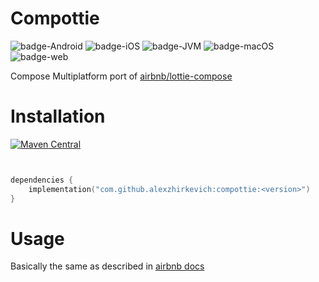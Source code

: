 # Compottie 

![badge-Android](https://img.shields.io/badge/Platform-Android-brightgreen)
![badge-iOS](https://img.shields.io/badge/Platform-iOS-lightgray)
![badge-JVM](https://img.shields.io/badge/Platform-JVM-orange)
![badge-macOS](https://img.shields.io/badge/Platform-macOS-purple)
![badge-web](https://img.shields.io/badge/Platform-Web-blue)

Compose Multiplatform port of [airbnb/lottie-compose](https://github.com/airbnb/lottie/blob/master/android-compose.md)

# Installation
[![Maven Central](https://maven-badges.herokuapp.com/maven-central/io.github.alexzhirkevich/compottie/badge.svg)](https://maven-badges.herokuapp.com/maven-central/io.github.alexzhirkevich/compottie)

```kotlin


dependencies {
    implementation("com.github.alexzhirkevich:compottie:<version>")    
}
```

# Usage

Basically the same as described in [airbnb docs](https://github.com/airbnb/lottie/blob/master/android-compose.md](https://github.com/airbnb/lottie/blob/master/android-compose.md#basic-usage)https://github.com/airbnb/lottie/blob/master/android-compose.md#basic-usage)

